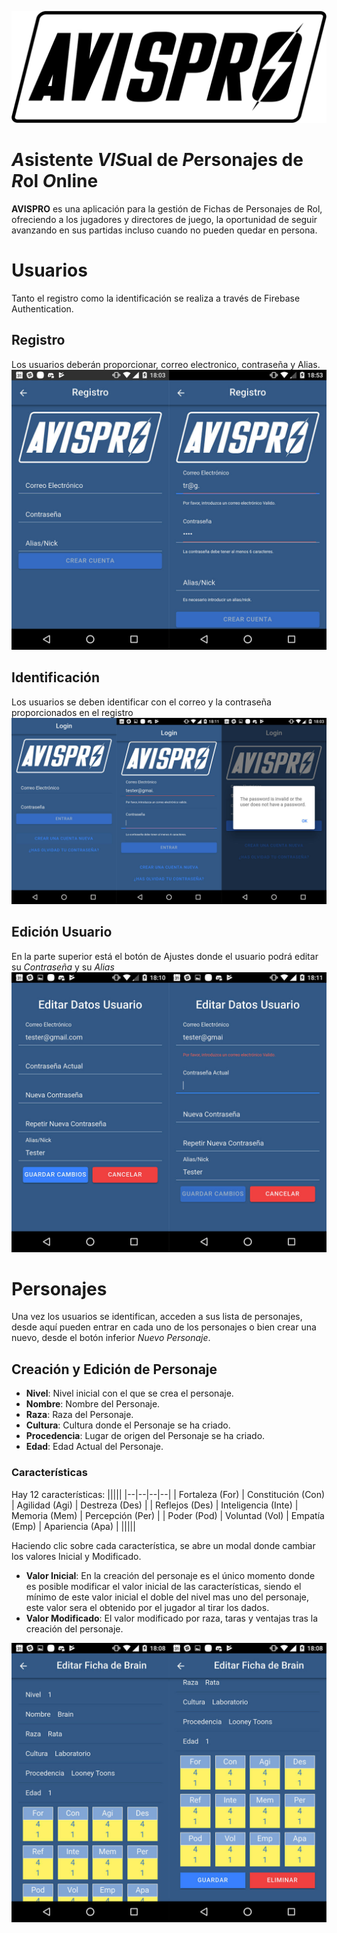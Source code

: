 ![Logo Avispro](https://github.com/GuillermoGarcia/imagenes-para-readmes/blob/master/avispro.png)
# *A*sistente *VIS*ual de *P*ersonajes de *R*ol *O*nline

**AVISPRO** es una aplicación para la gestión de Fichas de Personajes de Rol, ofreciendo a los jugadores y directores de juego, la oportunidad de seguir avanzando en sus partidas incluso cuando no pueden quedar en persona. 


# Usuarios

Tanto el registro como la identificación se realiza a través de Firebase Authentication.

## Registro

Los usuarios deberán proporcionar, correo electronico, contraseña y Alias.
![Registro Avispro](https://github.com/GuillermoGarcia/imagenes-para-readmes/blob/master/registro.jpg)

## Identificación

Los usuarios se deben identificar con el correo y la contraseña proporcionados en el registro
![Login Avispro](https://github.com/GuillermoGarcia/imagenes-para-readmes/blob/master/login.jpg)

## Edición Usuario

En la parte superior está el botón de Ajustes donde el usuario podrá editar su *Contraseña* y su *Alias*
![Edición Usuario Avispro](https://github.com/GuillermoGarcia/imagenes-para-readmes/blob/master/usuario.jpg)


# Personajes

Una vez los usuarios se identifican, acceden a sus lista de personajes, desde aquí pueden entrar en cada uno de los personajes o bien crear una nuevo, desde el botón inferior *Nuevo Personaje*.

## Creación y Edición de Personaje

 - **Nivel**:  Nivel inicial con el que se crea el personaje.
 - **Nombre**: Nombre del Personaje.
 - **Raza**: Raza del Personaje.
 - **Cultura**: Cultura donde el Personaje se ha criado.
 - **Procedencia**: Lugar de origen del Personaje se ha criado.
 - **Edad**: Edad Actual del Personaje.

### Características
Hay 12 características:
|||||
|--|--|--|--|
| Fortaleza (For) | Constitución (Con)  | Agilidad (Agi) | Destreza (Des)   |
| Reflejos (Des)  | Inteligencia (Inte) | Memoria (Mem)  | Percepción (Per) |
| Poder (Pod)     | Voluntad (Vol)  | Empatía (Emp)  | Apariencia (Apa) |
|||||

Haciendo clic sobre cada característica, se abre un modal donde cambiar los valores Inicial y Modificado.
 - **Valor Inicial**: En la creación del personaje es el único momento donde es posible modificar el valor inicial de las características, siendo el mínimo de este valor inicial el doble del nivel mas uno del personaje, este valor sera el obtenido por el jugador al tirar los dados.
 - **Valor Modificado**: El valor modificado por raza, taras y ventajas tras la creación del personaje.

![Edición Personaje Avispro](https://github.com/GuillermoGarcia/imagenes-para-readmes/blob/master/edicion.jpg)